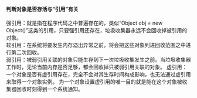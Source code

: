 #### 判断对象是否存活与“引用”有关  


强引用：就是指在程序代码之中普遍存在的，类似“Object obj = new Object()”这类的引用，只要强引用还存在，垃圾收集器永远不会回收掉被引用的对象。  
软引用：在系统将要发生内存溢出异常之前，将会把这些对象列进回收范围之中进行第二次回收。    
弱引用：被弱引用关联的对象只能生存到下一次垃圾收集发生之前。当垃圾收集器工作时，无论当前内存是否足够，都会回收掉只被弱引用关联的对象。
虚引用：一个对象是否有虚引用存在，完全不会对其生存时间构成影响，也无法通过虚引用来取得一个对象实例。
为一个对象设置虚引用的唯一目的就是能在这个对象被收集器回收时刻得到一个系统通知。

